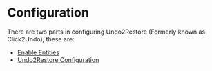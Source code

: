 # Configuration

There are two parts in configuring Undo2Restore (Formerly known as Click2Undo), these are:

* [Enable Entities](https://docs.inogic.com/click2undo/configuration/enable-entities)
* [Undo2Restore Configuration](https://docs.inogic.com/click2undo/configuration/click2undo-configuration)

&#x20;
